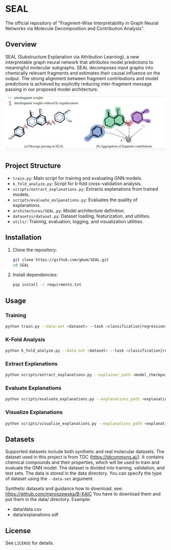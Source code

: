 
# SEAL

The official repository of "Fragment-Wise Interpretability in Graph Neural Networks via Molecule Decomposition and Contribution Analysis".

## Overview

SEAL (Substructure Explanation via Attribution Learning), a new interpretable graph neural network that attributes model predictions to meaningful molecular subgraphs. SEAL decomposes input graphs into chemically relevant fragments and estimates their causal influence on the output. The strong alignment between fragment contributions and model predictions is achieved by explicitly reducing inter-fragment message passing in our proposed model architecture.

![SEAL Overview](./docs/interpretable_gnn.png)

## Project Structure

- `train.py`: Main script for training and evaluating GNN models.
- `k_fold_analyze.py`: Script for k-fold cross-validation analysis.
- `scripts/extract_explanations.py`: Extracts explanations from trained models.
- `scripts/evaluate_exlpanations.py`: Evaluates the quality of explanations.
- `architectures/SEAL.py`: Model architecture definition.
- `datasetss/dataset.py`: Dataset loading, featurization, and utilities.
- `utils/`: Training, evaluation, logging, and visualization utilities.

## Installation

1. Clone the repository:
	```sh
	git clone https://github.com/gmum/SEAL.git
	cd SEAL
	```
2. Install dependencies:
	```sh
	pip install -r requirments.txt
	```

## Usage

### Training

```sh
python train.py --data-set <dataset> --task <classification|regression> --epochs <num_epochs> [other options]
```

### K-Fold Analysis

```sh
python k_fold_analyze.py --data-set <dataset> --task <classification|regression>
```

### Extract Explanations

```sh
python scripts/extract_explanations.py --explainer_path <model_checkpoint> --save_path <output_file>
```

### Evaluate Explanations

```sh
python scripts/evaluate_explanations.py --explanations_path <explanations_file> --save_path <results_csv>
```

### Visualize Explanations

```sh
python scripts/visualize_explanations.py --explanations_path <explanations_file> --save_path <visualization_output>
```

## Datasets

Supported datasets include both synthetic and real molecular datasets. The dataset used in this project is from TDC (https://tdcommons.ai/). It contains chemical compounds and their properties, which will be used to train and evaluate the GNN model. The dataset is divided into training, validation, and test sets. The data is stored in the data directory. You can specify the type of dataset using the `--data-set` argument.

Synthetic datasets and guidance how to download, see: https://github.com/mproszewska/B-XAIC You have to download them and put them in the data/ directory.
Example:
- data/data.csv
- data/explanations.sdf 




## License

See `LICENSE` for details.
